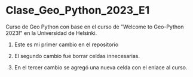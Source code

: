 # Clase_Geo_Python_2023_E1

Curso de Geo Python con base en el curso de "Welcome to Geo-Python 2023!" en la Universidad de Helsinki.


1. Este es mi primer cambio en el repositorio


2. El segundo cambio fue borrar celdas innecesarias.


3. En el tercer cambio se agregó una nueva celda con el enlace al curso.